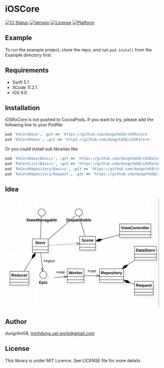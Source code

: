 # iOSCore

[![CI Status](https://img.shields.io/travis/dungntm58/iOSCore.svg?style=flat)](https://travis-ci.org/dungntm58/iOSRxCore)
[![Version](https://img.shields.io/cocoapods/v/iOSCore.svg?style=flat)](https://cocoapods.org/pods/iOSRxCore)
[![License](https://img.shields.io/cocoapods/l/iOSCore.svg?style=flat)](https://cocoapods.org/pods/iOSRxCore)
[![Platform](https://img.shields.io/cocoapods/p/iOSCore.svg?style=flat)](https://cocoapods.org/pods/iOSRxCore)

## Example

To run the example project, clone the repo, and run `pod install` from the Example directory first.

## Requirements

- Swift 5.1
- XCode 11.2.1
- iOS 9.0

## Installation

iOSRxCore is not pushed to CocoaPods. If you want to try, please add the following line to your Podfile:

```ruby
pod 'RxCoreBase', :git => 'https://github.com/dungntm58/iOSRxCore'
pod 'RxCoreRedux', :git => 'https://github.com/dungntm58/iOSRxCore'
```

Or you could install sub libraries like

```ruby
pod 'RxCoreBase/Basics', :git => 'https://github.com/dungntm58/iOSRxCore'
pod 'RxCoreList/Basics', :git => 'https://github.com/dungntm58/iOSRxCore'
pod 'RxCoreRepository/Basics', :git => 'https://github.com/dungntm58/iOSRxCore'
pod 'RxCoreRepository/Request', :git => 'https://github.com/dungntm58/iOSRxCore'
```

## Idea
![alt text](https://github.com/dungntm58/iOSRxCore/blob/master/overview.png)

## Author

dungntm58, minhdung.uet.work@gmail.com

## License

This library is under MIT Licence. See LICENSE file for more details
